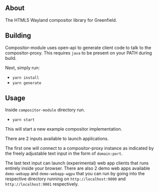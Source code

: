 ## About

The HTML5 Wayland compositor library for Greenfield.

## Building

Compositor-module uses open-api to generate client code to talk to the compositor-proxy. This requires `java` to be present on your PATH during build.

Next, simply run:

- `yarn install`
- `yarn generate`

## Usage

Inside `compositor-module` directory run.
- `yarn start`

This will start a new example compositor implementation. 

There are 2 inputs available to launch applications. 

The first one  will connect to a compositor-proxy instance as indicated by 
the freely adjustable text input in the form of `domain:port`.

The last text input can launch (experimental) web app clients that runs entirely inside your browser.
There are also 2 demo web apps available `demo-webapp` and `demo-webapp-wgpu` that you can run by going into the respective directory running on `http://localhost:9000` and `http://localhost:9001` respectively.
